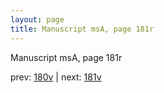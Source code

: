```yaml
---
layout: page
title: Manuscript msA, page 181r
---
```


Manuscript msA, page 181r

prev:  [180v](../180v) | next:  [181v](../181v)